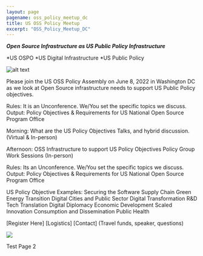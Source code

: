 ```yaml
---
layout: page
pagename: oss_policy_meetup_dc
title: US OSS Policy Meetup
excerpt: "OSS_Policy_Meetup_DC"
---
```


***Open Source Infrastructure as US Public Policy Infrastructure***

*US OSPO
*US Digital Infrastructure 
*US Public Policy

![alt text](https://ospoplusplus.com/assets/images/InfrastructureUSOSPO.png "Logo Title Text 1")

Please join the US OSS Policy Assembly on June 8, 2022 in Washington DC as we look at Open Source infrastructure needs to support US Public Policy objectives.  

Rules:  It is an Unconference.  We/You set the specific topics we discuss.
Output:  Policy Objectives & Requirements for US National Open Source Program Office

Morning:    	What are the US Policy Objectives 
      	Talks, and hybrid discussion. (Virtual & In-person)

Afternoon: 	OSS Infrastructure to support US Policy Objectives
Policy Group Work Sessions (In-person)

Rules:  	Its an Unconference.  We/You set the specific topics we discuss.
Output:  	Policy Objectives & Requirements for US National Open Source Program Office

US Policy Objective Examples:
	Securing the Software Supply Chain
	Green Energy Transition
	Digital Cities and Public Sector Digital Transformation
	R&D Tech Translation
	Digital Diplomacy
	Economic Development
	Scaled Innovation Consumption and Dissemination
	Public Health

[Register Here]
[Logistics]
[Contact]  (Travel funds, speaker, questions)

<img src="{{ ASSET_PATH }}/assets/images/InfrastructureUSOSPO.png" />

Test Page 2

